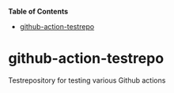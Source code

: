 <!-- START doctoc generated TOC please keep comment here to allow auto update -->
<!-- DON'T EDIT THIS SECTION, INSTEAD RE-RUN doctoc TO UPDATE -->
**Table of Contents**

- [github-action-testrepo](#github-action-testrepo)

<!-- END doctoc generated TOC please keep comment here to allow auto update -->

# github-action-testrepo
Testrepository for testing various Github actions
